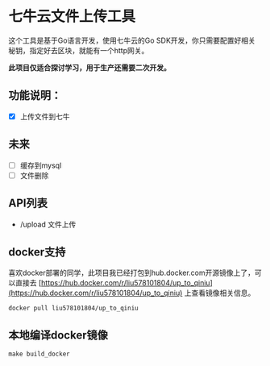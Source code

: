 # 七牛云文件上传工具

这个工具是基于Go语言开发，使用七牛云的Go SDK开发，你只需要配置好相关秘钥，指定好去区块，就能有一个http网关。

**此项目仅适合探讨学习，用于生产还需要二次开发。**


## 功能说明：

- [x] 上传文件到七牛


## 未来

- [ ] 缓存到mysql
- [ ] 文件删除

## API列表
- /upload 文件上传


## docker支持

喜欢docker部署的同学，此项目我已经打包到hub.docker.com开源镜像上了，可以直接去 [https://hub.docker.com/r/liu578101804/up_to_qiniu](https://hub.docker.com/r/liu578101804/up_to_qiniu)
 上查看镜像相关信息。

```
docker pull liu578101804/up_to_qiniu
```

## 本地编译docker镜像


```
make build_docker
```


